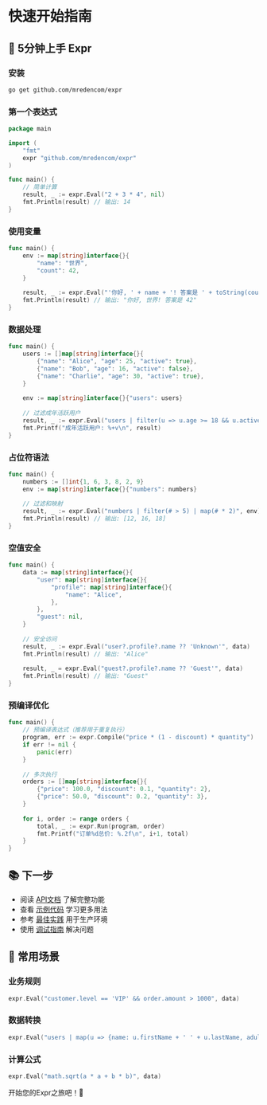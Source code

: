 # 快速开始指南

## 🚀 5分钟上手 Expr

### 安装

```bash
go get github.com/mredencom/expr
```

### 第一个表达式

```go
package main

import (
    "fmt"
    expr "github.com/mredencom/expr"
)

func main() {
    // 简单计算
    result, _ := expr.Eval("2 + 3 * 4", nil)
    fmt.Println(result) // 输出: 14
}
```

### 使用变量

```go
func main() {
    env := map[string]interface{}{
        "name": "世界",
        "count": 42,
    }
    
    result, _ := expr.Eval("'你好, ' + name + '! 答案是 ' + toString(count)", env)
    fmt.Println(result) // 输出: "你好, 世界! 答案是 42"
}
```

### 数据处理

```go
func main() {
    users := []map[string]interface{}{
        {"name": "Alice", "age": 25, "active": true},
        {"name": "Bob", "age": 16, "active": false},
        {"name": "Charlie", "age": 30, "active": true},
    }
    
    env := map[string]interface{}{"users": users}
    
    // 过滤成年活跃用户
    result, _ := expr.Eval("users | filter(u => u.age >= 18 && u.active)", env)
    fmt.Printf("成年活跃用户: %+v\n", result)
}
```

### 占位符语法

```go
func main() {
    numbers := []int{1, 6, 3, 8, 2, 9}
    env := map[string]interface{}{"numbers": numbers}
    
    // 过滤和映射
    result, _ := expr.Eval("numbers | filter(# > 5) | map(# * 2)", env)
    fmt.Println(result) // 输出: [12, 16, 18]
}
```

### 空值安全

```go
func main() {
    data := map[string]interface{}{
        "user": map[string]interface{}{
            "profile": map[string]interface{}{
                "name": "Alice",
            },
        },
        "guest": nil,
    }
    
    // 安全访问
    result, _ := expr.Eval("user?.profile?.name ?? 'Unknown'", data)
    fmt.Println(result) // 输出: "Alice"
    
    result, _ = expr.Eval("guest?.profile?.name ?? 'Guest'", data)
    fmt.Println(result) // 输出: "Guest"
}
```

### 预编译优化

```go
func main() {
    // 预编译表达式（推荐用于重复执行）
    program, err := expr.Compile("price * (1 - discount) * quantity")
    if err != nil {
        panic(err)
    }
    
    // 多次执行
    orders := []map[string]interface{}{
        {"price": 100.0, "discount": 0.1, "quantity": 2},
        {"price": 50.0, "discount": 0.2, "quantity": 3},
    }
    
    for i, order := range orders {
        total, _ := expr.Run(program, order)
        fmt.Printf("订单%d总价: %.2f\n", i+1, total)
    }
}
```

## 📚 下一步

- 阅读 [API文档](API.md) 了解完整功能
- 查看 [示例代码](EXAMPLES.md) 学习更多用法
- 参考 [最佳实践](BEST_PRACTICES.md) 用于生产环境
- 使用 [调试指南](DEBUGGING.md) 解决问题

## 🎯 常用场景

### 业务规则
```go
expr.Eval("customer.level == 'VIP' && order.amount > 1000", data)
```

### 数据转换
```go
expr.Eval("users | map(u => {name: u.firstName + ' ' + u.lastName, adult: u.age >= 18})", data)
```

### 计算公式
```go
expr.Eval("math.sqrt(a * a + b * b)", data)
```

开始您的Expr之旅吧！🚀 